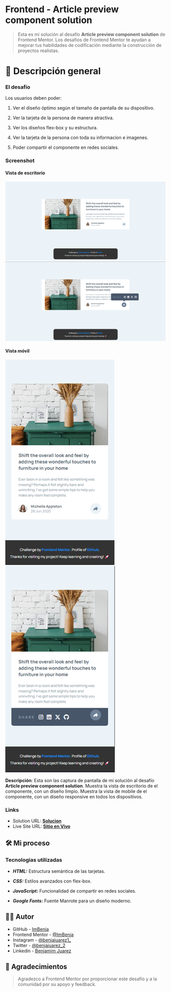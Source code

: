 # Frontend - Article preview component solution

> Esta es mi solución al desafío **Article preview component solution** de Frontend Mentor. Los desafíos de Frontend Mentor te ayudan a mejorar tus habilidades de codificación mediante la construcción de proyectos realistas.

# 📖 Descripción general

### El desafío

Los usuarios deben poder:

1. Ver el diseño óptimo según el tamaño de pantalla de su dispositivo.

2. Ver la tarjeta de la persona de manera atractiva.

3. Ver los diseños flex-box y su estructura.

4. Ver la tarjeta de la persona con toda su informacion e imagenes.

5. Poder compartir el componente en redes sociales.

### Screenshot

#### Vista de escritorio

![](../design/Results/Desktop-Result.png)
![](../design/Results/Desktop-Result-Active.png)

#### Vista móvil

![](../design/Results/Mobile-Result.png)
![](../design/Results/Mobile-Result-Active.png)

**Descripción**: Esta son las captura de pantalla de mi solución al desafío **Article preview component solution**. Muestra la vista de escritorio de el componente, con un diseño limpio. Muestra la vista de mobile de el componente, con un diseño responsive en todos los dispositivos.

### Links

- Solution URL: [**Solucion**](https://github.com/ImBenja/Frontend-Challenges/tree/main/Newbie/Free/14-article-preview-component-master)
- Live Site URL: [**Sitio en Vivo**](https://article-previus-component.netlify.app/)

## 🛠️ Mi proceso

### Tecnologias utilizadas

- **_HTML:_** Estructura semántica de las tarjetas.

- **_CSS:_** Estilos avanzados con flex-box.

- **_JavaScript:_** Funcionalidad de compartir en redes sociales.

- **_Google Fonts:_** Fuente Manrote para un diseño moderno.

## 👨‍💻 Autor

- GitHub - [ImBenja](https://github.com/ImBenja)
- Frontend Mentor - [@ImBenja](https://www.frontendmentor.io/profile/ImBenja)
- Instagram - [@benjajuarez1\_](https://www.instagram.com/benjajuarez1_/?hl=es)
- Twitter - [@benjajuarez_2](https://x.com/benjajuarez_2)
- Linkedin - [Benjamim Juarez](https://www.linkedin.com/in/benjam%C3%ADn-ju%C3%A1rez-b712592b8/)

## 🙏 Agradecimientos

> Agradezco a Frontend Mentor por proporcionar este desafío y a la comunidad por su apoyo y feedback.
